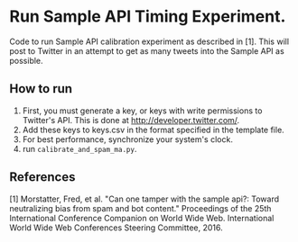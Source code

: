 # Run Sample API Timing Experiment.
Code to run Sample API calibration experiment as described in [1]. This will post to Twitter in an attempt to get as many tweets into the Sample API as possible.

## How to run
1. First, you must generate a key, or keys with write permissions to Twitter's API. This is done at http://developer.twitter.com/.
2. Add these keys to keys.csv in the format specified in the template file.
3. For best performance, synchronize your system's clock.
4. run `calibrate_and_spam_ma.py`.


## References
[1] Morstatter, Fred, et al. "Can one tamper with the sample api?: Toward neutralizing bias from spam and bot content." Proceedings of the 25th International Conference Companion on World Wide Web. International World Wide Web Conferences Steering Committee, 2016.

